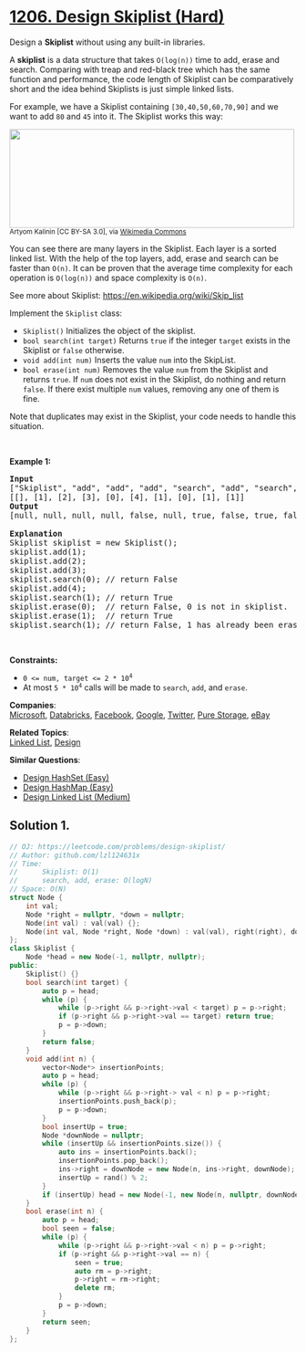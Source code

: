 # [1206. Design Skiplist (Hard)](https://leetcode.com/problems/design-skiplist/)

<p>Design a <strong>Skiplist</strong> without using any built-in libraries.</p>

<p>A <strong>skiplist</strong> is a data structure that takes <code>O(log(n))</code> time to add, erase and search. Comparing with treap and red-black tree which has the same function and performance, the code length of Skiplist can be comparatively short and the idea behind Skiplists is just simple linked lists.</p>

<p>For example, we have a Skiplist containing <code>[30,40,50,60,70,90]</code> and we want to add <code>80</code> and <code>45</code> into it. The Skiplist works this way:</p>

<p><img alt="" src="https://assets.leetcode.com/uploads/2019/09/27/1506_skiplist.gif" style="width: 500px; height: 173px;"><br>
<small>Artyom Kalinin [CC BY-SA 3.0], via <a href="https://commons.wikimedia.org/wiki/File:Skip_list_add_element-en.gif" target="_blank" title="Artyom Kalinin [CC BY-SA 3.0 (https://creativecommons.org/licenses/by-sa/3.0)], via Wikimedia Commons">Wikimedia Commons</a></small></p>

<p>You can see there are many layers in the Skiplist. Each layer is a sorted linked list. With the help of the top layers, add, erase and search can be faster than <code>O(n)</code>. It can be proven that the average time complexity for each operation is <code>O(log(n))</code> and space complexity is <code>O(n)</code>.</p>

<p>See more about Skiplist: <a href="https://en.wikipedia.org/wiki/Skip_list" target="_blank">https://en.wikipedia.org/wiki/Skip_list</a></p>

<p>Implement the <code>Skiplist</code> class:</p>

<ul>
	<li><code>Skiplist()</code> Initializes the object of the skiplist.</li>
	<li><code>bool search(int target)</code> Returns <code>true</code> if the integer <code>target</code> exists in the Skiplist or <code>false</code> otherwise.</li>
	<li><code>void add(int num)</code> Inserts the value <code>num</code> into the SkipList.</li>
	<li><code>bool erase(int num)</code> Removes the value <code>num</code> from the Skiplist and returns <code>true</code>. If <code>num</code> does not exist in the Skiplist, do nothing and return <code>false</code>. If there exist multiple <code>num</code> values, removing any one of them is fine.</li>
</ul>

<p>Note that duplicates may exist in the Skiplist, your code needs to handle this situation.</p>

<p>&nbsp;</p>
<p><strong>Example 1:</strong></p>

<pre><strong>Input</strong>
["Skiplist", "add", "add", "add", "search", "add", "search", "erase", "erase", "search"]
[[], [1], [2], [3], [0], [4], [1], [0], [1], [1]]
<strong>Output</strong>
[null, null, null, null, false, null, true, false, true, false]

<strong>Explanation</strong>
Skiplist skiplist = new Skiplist();
skiplist.add(1);
skiplist.add(2);
skiplist.add(3);
skiplist.search(0); // return False
skiplist.add(4);
skiplist.search(1); // return True
skiplist.erase(0);  // return False, 0 is not in skiplist.
skiplist.erase(1);  // return True
skiplist.search(1); // return False, 1 has already been erased.</pre>

<p>&nbsp;</p>
<p><strong>Constraints:</strong></p>

<ul>
	<li><code>0 &lt;= num, target &lt;= 2 * 10<sup>4</sup></code></li>
	<li>At most <code>5 * 10<sup>4</sup></code> calls will be made to <code>search</code>, <code>add</code>, and <code>erase</code>.</li>
</ul>


**Companies**:  
[Microsoft](https://leetcode.com/company/microsoft), [Databricks](https://leetcode.com/company/databricks), [Facebook](https://leetcode.com/company/facebook), [Google](https://leetcode.com/company/google), [Twitter](https://leetcode.com/company/twitter), [Pure Storage](https://leetcode.com/company/pure-storage), [eBay](https://leetcode.com/company/ebay)

**Related Topics**:  
[Linked List](https://leetcode.com/tag/linked-list/), [Design](https://leetcode.com/tag/design/)

**Similar Questions**:
* [Design HashSet (Easy)](https://leetcode.com/problems/design-hashset/)
* [Design HashMap (Easy)](https://leetcode.com/problems/design-hashmap/)
* [Design Linked List (Medium)](https://leetcode.com/problems/design-linked-list/)

## Solution 1.

```cpp
// OJ: https://leetcode.com/problems/design-skiplist/
// Author: github.com/lzl124631x
// Time: 
//      Skiplist: O(1)
//      search, add, erase: O(logN)
// Space: O(N)
struct Node {
    int val;
    Node *right = nullptr, *down = nullptr;
    Node(int val) : val(val) {};
    Node(int val, Node *right, Node *down) : val(val), right(right), down(down) {}
};
class Skiplist {
    Node *head = new Node(-1, nullptr, nullptr);
public:
    Skiplist() {}
    bool search(int target) {
        auto p = head;
        while (p) {
            while (p->right && p->right->val < target) p = p->right;
            if (p->right && p->right->val == target) return true;
            p = p->down;
        }
        return false;
    }
    void add(int n) {
        vector<Node*> insertionPoints;
        auto p = head;
        while (p) {
            while (p->right && p->right-> val < n) p = p->right;
            insertionPoints.push_back(p);
            p = p->down;
        }
        bool insertUp = true;
        Node *downNode = nullptr;
        while (insertUp && insertionPoints.size()) {
            auto ins = insertionPoints.back();
            insertionPoints.pop_back();
            ins->right = downNode = new Node(n, ins->right, downNode);
            insertUp = rand() % 2;
        }
        if (insertUp) head = new Node(-1, new Node(n, nullptr, downNode), head);
    }
    bool erase(int n) {
        auto p = head;
        bool seen = false;
        while (p) {
            while (p->right && p->right->val < n) p = p->right;
            if (p->right && p->right->val == n) {
                seen = true;
                auto rm = p->right;
                p->right = rm->right;
                delete rm;
            }
            p = p->down;
        }
        return seen;
    }
};
```